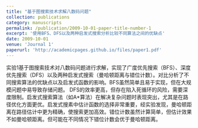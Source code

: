 ```yaml
---
title: "基于图搜索技术求解八数码问题"
collection: publications
category: manuscripts
permalink: /publication/2009-10-01-paper-title-number-1
excerpt: '使用BFS、DFS以及两种启发式搜索分析比较不同算法之间的优缺点'
date: 2009-10-01
venue: 'Journal 1'
paperurl: 'http://academicpages.github.io/files/paper1.pdf'
---
```


实验1基于图搜索技术对八数码问题进行求解，实现了广度优先搜索（BFS）、深度优先搜索（DFS）以及两种启发式搜索（曼哈顿距离与错位计数）。对比分析了不同搜索算法的优缺点以及启发式函数的影响。BFS虽然简单且易于实现，但在大规模问题中易导致存储问题。
DFS的效率更高，但存在陷入死循环的风险，需要深度限制。启发式搜索算法（如A*算法）在解决复杂问题时表现突出，尤其是在路径优化方面更优。启发式搜素中估计函数的选择非常重要，经实验发现，曼哈顿距离在路径估计中更为精确，使搜索更加高效。错位计数虽然计算简单，但估计效果不如曼哈顿距离。但可能在不同情况下错位计数会优于曼哈顿距离。

